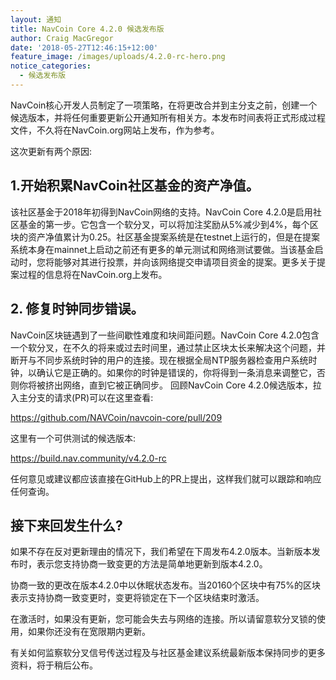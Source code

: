 ```yaml
---
layout: 通知
title: NavCoin Core 4.2.0 候选发布版
author: Craig MacGregor
date: '2018-05-27T12:46:15+12:00'
feature_image: /images/uploads/4.2.0-rc-hero.png
notice_categories:
  - 候选发布版
---
```

NavCoin核心开发人员制定了一项策略，在将更改合并到主分支之前，创建一个候选版本，并将任何重要更新公开通知所有相关方。本发布时间表将正式形成过程文件，不久将在NavCoin.org网站上发布，作为参考。
<!--more-->
这次更新有两个原因:
## 1.开始积累NavCoin社区基金的资产净值。

该社区基金于2018年初得到NavCoin网络的支持。NavCoin Core 4.2.0是启用社区基金的第一步。它包含一个软分叉，可以将加注奖励从5%减少到4%，每个区块的资产净值累计为0.25。社区基金提案系统是在testnet上运行的，但是在提案系统本身在mainnet上启动之前还有更多的单元测试和网络测试要做。当该基金启动时，您将能够对其进行投票，并向该网络提交申请项目资金的提案。更多关于提案过程的信息将在NavCoin.org上发布。

## 2. 修复时钟同步错误。

NavCoin区块链遇到了一些间歇性难度和块间距问题。NavCoin Core 4.2.0包含一个软分叉，在不久的将来或过去时间里，通过禁止区块太长来解决这个问题，并断开与不同步系统时钟的用户的连接。现在根据全局NTP服务器检查用户系统时钟，以确认它是正确的。如果你的时钟是错误的，你将得到一条消息来调整它，否则你将被挤出网络，直到它被正确同步。
回顾NavCoin Core 4.2.0候选版本，拉入主分支的请求(PR)可以在这里查看:

<https://github.com/NAVCoin/navcoin-core/pull/209>


这里有一个可供测试的候选版本:

<https://build.nav.community/v4.2.0-rc>

任何意见或建议都应该直接在GitHub上的PR上提出，这样我们就可以跟踪和响应任何查询。

## 接下来回发生什么?

如果不存在反对更新理由的情况下，我们希望在下周发布4.2.0版本。当新版本发布时，表示您支持协商一致变更的方法是简单地更新到版本4.2.0。

协商一致的更改在版本4.2.0中以休眠状态发布。当20160个区块中有75%的区块表示支持协商一致变更时，变更将锁定在下一个区块结束时激活。

在激活时，如果没有更新，您可能会失去与网络的连接。所以请留意软分叉锁的使用，如果你还没有在宽限期内更新。

有关如何监察软分叉信号传送过程及与社区基金建议系统最新版本保持同步的更多资料，将于稍后公布。
